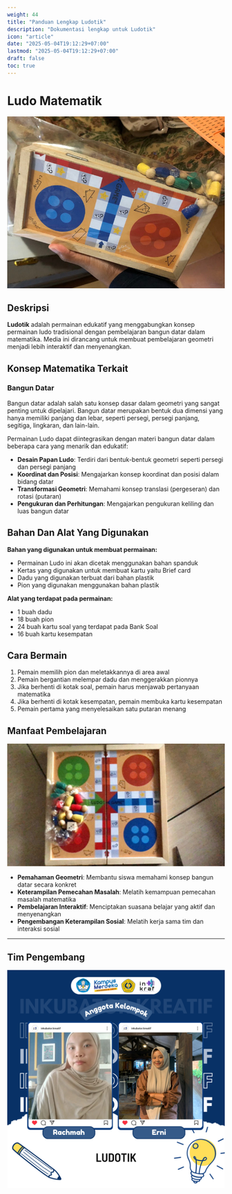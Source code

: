 ```yaml
---
weight: 44
title: "Panduan Lengkap Ludotik"
description: "Dokumentasi lengkap untuk Ludotik"
icon: "article"
date: "2025-05-04T19:12:29+07:00"
lastmod: "2025-05-04T19:12:29+07:00"
draft: false
toc: true
---
```


# **Ludo Matematik**

![Ludotik](/images/media_ajar/ludotik.jpeg)

## **Deskripsi**

**Ludotik** adalah permainan edukatif yang menggabungkan konsep permainan ludo tradisional dengan pembelajaran bangun datar dalam matematika. Media ini dirancang untuk membuat pembelajaran geometri menjadi lebih interaktif dan menyenangkan.

## **Konsep Matematika Terkait**

### Bangun Datar

Bangun datar adalah salah satu konsep dasar dalam geometri yang sangat penting untuk dipelajari. Bangun datar merupakan bentuk dua dimensi yang hanya memiliki panjang dan lebar, seperti persegi, persegi panjang, segitiga, lingkaran, dan lain-lain.

Permainan Ludo dapat diintegrasikan dengan materi bangun datar dalam beberapa cara yang menarik dan edukatif:

- **Desain Papan Ludo**: Terdiri dari bentuk-bentuk geometri seperti persegi dan persegi panjang
- **Koordinat dan Posisi**: Mengajarkan konsep koordinat dan posisi dalam bidang datar
- **Transformasi Geometri**: Memahami konsep translasi (pergeseran) dan rotasi (putaran)
- **Pengukuran dan Perhitungan**: Mengajarkan pengukuran keliling dan luas bangun datar

## **Bahan Dan Alat Yang Digunakan**

**Bahan yang digunakan untuk membuat permainan:**

- Permainan Ludo ini akan dicetak menggunakan bahan spanduk
- Kertas yang digunakan untuk membuat kartu yaitu Brief card
- Dadu yang digunakan terbuat dari bahan plastik
- Pion yang digunakan menggunakan bahan plastik

**Alat yang terdapat pada permainan:**

- 1 buah dadu
- 18 buah pion
- 24 buah kartu soal yang terdapat pada Bank Soal
- 16 buah kartu kesempatan

## **Cara Bermain**

1. Pemain memilih pion dan meletakkannya di area awal
2. Pemain bergantian melempar dadu dan menggerakkan pionnya
3. Jika berhenti di kotak soal, pemain harus menjawab pertanyaan matematika
4. Jika berhenti di kotak kesempatan, pemain membuka kartu kesempatan
5. Pemain pertama yang menyelesaikan satu putaran menang

## **Manfaat Pembelajaran**
![Ludotik](/images/media_ajar/ludotik_2.jpeg)

- **Pemahaman Geometri**: Membantu siswa memahami konsep bangun datar secara konkret
- **Keterampilan Pemecahan Masalah**: Melatih kemampuan pemecahan masalah matematika
- **Pembelajaran Interaktif**: Menciptakan suasana belajar yang aktif dan menyenangkan
- **Pengembangan Keterampilan Sosial**: Melatih kerja sama tim dan interaksi sosial

---

## Tim Pengembang
![Ludotik](/images/peserta/ludotik.png)